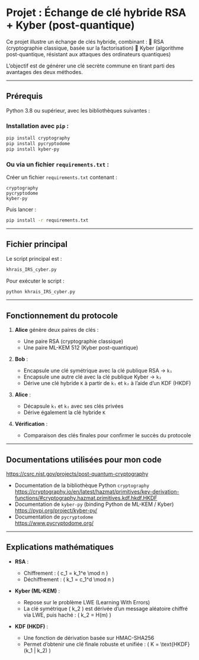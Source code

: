
# Projet : Échange de clé hybride RSA + Kyber (post-quantique)

Ce projet illustre un échange de clés hybride, combinant :
🔹 RSA (cryptographie classique, basée sur la factorisation)
🔹 Kyber (algorithme post-quantique, résistant aux attaques des ordinateurs quantiques)

L’objectif est de générer une clé secrète commune en tirant parti des avantages des deux méthodes.

---

## Prérequis

Python 3.8 ou supérieur, avec les bibliothèques suivantes :

### Installation avec `pip` :

```bash
pip install cryptography
pip install pycryptodome
pip install kyber-py
```

### Ou via un fichier `requirements.txt` :

Créer un fichier `requirements.txt` contenant :

```
cryptography
pycryptodome
kyber-py
```

Puis lancer :

```bash
pip install -r requirements.txt
```

---

## Fichier principal

Le script principal est :

```bash
khrais_IRS_cyber.py
```

Pour exécuter le script :

```bash
python khrais_IRS_cyber.py
```

---

## Fonctionnement du protocole

1. **Alice** génère deux paires de clés :
   - Une paire RSA (cryptographie classique)
   - Une paire ML-KEM 512 (Kyber post-quantique)

2. **Bob** :
   - Encapsule une clé symétrique avec la clé publique RSA → `k₁`
   - Encapsule une autre clé avec la clé publique Kyber → `k₂`
   - Dérive une clé hybride `K` à partir de `k₁` et `k₂` à l’aide d’un KDF (HKDF)

3. **Alice** :
   - Décapsule `k₁` et `k₂` avec ses clés privées
   - Dérive également la clé hybride `K`

4. **Vérification** :
   - Comparaison des clés finales pour confirmer le succès du protocole

---

## Documentations utilisées pour mon code
 
  https://csrc.nist.gov/projects/post-quantum-cryptography
- Documentation de la bibliothèque Python `cryptography`  
  https://cryptography.io/en/latest/hazmat/primitives/key-derivation-functions/#cryptography.hazmat.primitives.kdf.hkdf.HKDF
- Documentation de `kyber-py` (binding Python de ML-KEM / Kyber)  
  https://pypi.org/project/kyber-py/
- Documentation de `pycryptodome`  
  https://www.pycryptodome.org/

---

## Explications mathématiques

- **RSA** :
  - Chiffrement : \( c_1 = k_1^e \mod n \)
  - Déchiffrement : \( k_1 = c_1^d \mod n \)

- **Kyber (ML-KEM)** :
  - Repose sur le problème LWE (Learning With Errors)
  - La clé symétrique \( k_2 \) est dérivée d’un message aléatoire chiffré via LWE, puis haché : \( k_2 = H(m) \)

- **KDF (HKDF)** :
  - Une fonction de dérivation basée sur HMAC-SHA256
  - Permet d’obtenir une clé finale robuste et unifiée : \( K = \text{HKDF}(k_1 \| k_2) \)